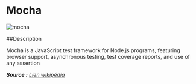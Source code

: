 # Mocha

![mocha](https://upload.wikimedia.org/wikipedia/commons/thumb/d/de/Mocha_logo.svg/100px-Mocha_logo.svg.png)

 
##Description

Mocha is a JavaScript test framework for Node.js programs, featuring browser support, asynchronous testing, test coverage reports, and use of any assertion

 _**Source :** [Lien wikipédia](https://en.wikipedia.org/wiki/Mocha_(JavaScript_framework))_



